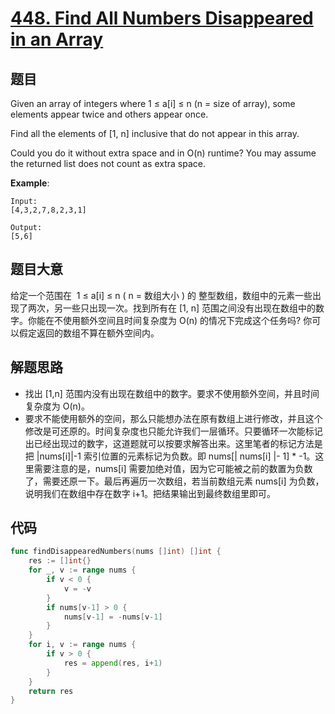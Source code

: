 # [448. Find All Numbers Disappeared in an Array](https://leetcode.com/problems/find-all-numbers-disappeared-in-an-array/)

## 题目

Given an array of integers where 1 ≤ a[i] ≤ n (n = size of array), some elements appear twice and others appear once.

Find all the elements of [1, n] inclusive that do not appear in this array.

Could you do it without extra space and in O(n) runtime? You may assume the returned list does not count as extra space.

**Example**:

```
Input:
[4,3,2,7,8,2,3,1]

Output:
[5,6]
```

## 题目大意

给定一个范围在  1 ≤ a[i] ≤ n ( n = 数组大小 ) 的 整型数组，数组中的元素一些出现了两次，另一些只出现一次。找到所有在 [1, n] 范围之间没有出现在数组中的数字。你能在不使用额外空间且时间复杂度为 O(n) 的情况下完成这个任务吗? 你可以假定返回的数组不算在额外空间内。

## 解题思路

- 找出 [1,n] 范围内没有出现在数组中的数字。要求不使用额外空间，并且时间复杂度为 O(n)。
- 要求不能使用额外的空间，那么只能想办法在原有数组上进行修改，并且这个修改是可还原的。时间复杂度也只能允许我们一层循环。只要循环一次能标记出已经出现过的数字，这道题就可以按要求解答出来。这里笔者的标记方法是把 |nums[i]|-1 索引位置的元素标记为负数。即 nums[| nums[i] |- 1] \* -1。这里需要注意的是，nums[i] 需要加绝对值，因为它可能被之前的数置为负数了，需要还原一下。最后再遍历一次数组，若当前数组元素 nums[i] 为负数，说明我们在数组中存在数字 i+1。把结果输出到最终数组里即可。

## 代码

```go
func findDisappearedNumbers(nums []int) []int {
	res := []int{}
	for _, v := range nums {
		if v < 0 {
			v = -v
		}
		if nums[v-1] > 0 {
			nums[v-1] = -nums[v-1]
		}
	}
	for i, v := range nums {
		if v > 0 {
			res = append(res, i+1)
		}
	}
	return res
}
```